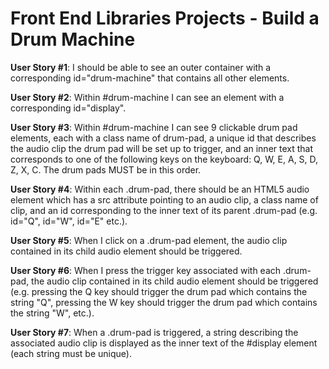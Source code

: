 # Front End Libraries Projects - Build a Drum Machine

**User Story #1**: I should be able to see an outer container with a corresponding id="drum-machine" that contains all other elements.

**User Story #2**: Within #drum-machine I can see an element with a corresponding id="display".

**User Story #3**: Within #drum-machine I can see 9 clickable drum pad elements, each with a class name of drum-pad, a unique id that describes the audio clip the drum pad will be set up to trigger, and an inner text that corresponds to one of the following keys on the keyboard: Q, W, E, A, S, D, Z, X, C. The drum pads MUST be in this order.

**User Story #4**: Within each .drum-pad, there should be an HTML5 audio element which has a src attribute pointing to an audio clip, a class name of clip, and an id corresponding to the inner text of its parent .drum-pad (e.g. id="Q", id="W", id="E" etc.).

**User Story #5**: When I click on a .drum-pad element, the audio clip contained in its child audio element should be triggered.

**User Story #6**: When I press the trigger key associated with each .drum-pad, the audio clip contained in its child audio element should be triggered (e.g. pressing the Q key should trigger the drum pad which contains the string "Q", pressing the W key should trigger the drum pad which contains the string "W", etc.).

**User Story #7**: When a .drum-pad is triggered, a string describing the associated audio clip is displayed as the inner text of the #display element (each string must be unique).
